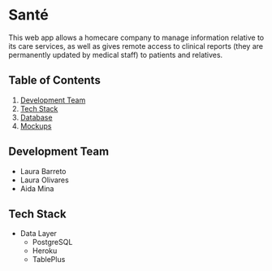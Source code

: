 # Santé

This web app allows a homecare company to manage information relative to its care services, as well as gives remote access to clinical reports (they are permanently updated by medical staff) to patients and relatives.  

## Table of Contents

1. [Development Team](#development-team)
2. [Tech Stack](#tech-stack)
3. [Database](#)
4. [Mockups](#)

## Development Team
- Laura Barreto
- Laura Olivares
- Aida Mina

## Tech Stack
- Data Layer
  - PostgreSQL
  - Heroku
  - TablePlus
